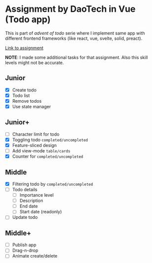 # Assignment by DaoTech in Vue (Todo app)

This is part of _advent of todo_ serie where I implement same app with different frontend frameworks (like react, vue, svelte, solid, preact).

[Link to assignment](https://drive.google.com/file/d/17i3HWkCW8OdvmczEcE2p3q-ljU-2sAWz/view)

**NOTE**: I made some additional tasks for that assignment. Also this skill levels might not be accurate.

## Junior

- [x] Create todo
- [x] Todo list
- [x] Remove todos
- [x] Use state manager

## Junior+

- [ ] Character limit for todo
- [x] Toggling todo `completed/uncompleted`
- [x] Feature-sliced design
- [ ] Add view-mode `table/cards`
- [x] Counter for `completed/uncompleted`

## Middle

- [x] Filtering todo by `completed/uncompleted`
- [ ] Todo details
  - [ ] Importance level
  - [ ] Description
  - [ ] End date
  - [ ] Start date (readonly)
- [ ] Update todo

## Middle+

- [ ] Publish app
- [ ] Drag-n-drop
- [ ] Animate create/delete
